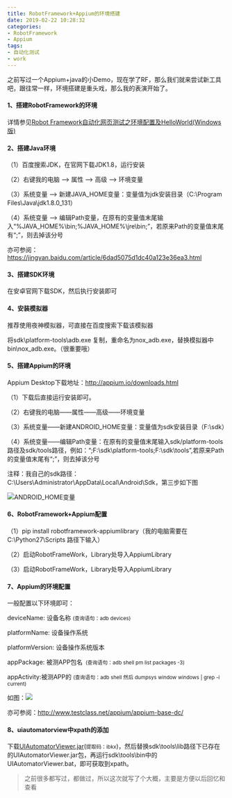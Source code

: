```yaml
---
title: RobotFramework+Appium的环境搭建
date: 2019-02-22 10:28:32
categories: 
- RobotFramework
- Appium
tags: 
- 自动化测试
- work
---
```


之前写过一个Appium+java的小Demo，现在学了RF，那么我们就来尝试新工具吧，跟往常一样，环境搭建是重头戏，那么我的表演开始了。

#### 1、搭建RobotFramework的环境

详情参见[Robot Framework自动化网页测试之环境配置及HelloWorld(Windows版)](https://yuti.site/2019/01/12/RobotframeworkInstall/)

#### 2、搭建Java环境

（1）百度搜索JDK，在官网下载JDK1.8，运行安装

（2）右键我的电脑 --> 属性 --> 高级 --> 环境变量

（3）系统变量 --> 新建JAVA_HOME变量：变量值为jdk安装目录（C:\Program Files\Java\jdk1.8.0_131）

（4）系统变量 --> 编辑Path变量，在原有的变量值末尾输入“%JAVA_HOME%\bin;%JAVA_HOME%\jre\bin;”，若原来Path的变量值末尾有“;”，则去掉该分号

亦可参阅：https://jingyan.baidu.com/article/6dad5075d1dc40a123e36ea3.html

#### 3、搭建SDK环境

在安卓官网下载SDK，然后执行安装即可

#### 4、安装模拟器

推荐使用夜神模拟器，可直接在百度搜索下载该模拟器

将sdk\platform-tools\adb.exe 复制，重命名为nox_adb.exe，替换模拟器中bin\nox_adb.exe。（很重要哦）

#### 5、搭建Appium的环境

Appium Desktop下载地址：http://appium.io/downloads.html

（1）下载后直接运行安装即可。

（2）右键我的电脑——属性——高级——环境变量

（3）系统变量——新建ANDROID_HOME变量：变量值为sdk安装目录（F:\sdk）

（4）系统变量——编辑Path变量：在原有的变量值末尾输入sdk/platform-tools路径及sdk/tools路径，例如：“;F:\sdk\platform-tools;F:\sdk\tools”,若原来Path的变量值末尾有“;”，则去掉该分号

注释：我自己的sdk路径：C:\Users\Administrator\AppData\Local\Android\Sdk，第三步如下图

![ANDROID_HOME变量](http://pic.yuti.site/RFAppiumSdk.png)

#### 6、RobotFramework+Appium配置

（1）pip install robotframework-appiumlibrary（我的电脑需要在 C:\Python27\Scripts 路径下输入）

（2）启动RobotFrameWork，Library处导入AppiumLibrary

（3）启动RobotFrameWork，Library处导入AppiumLibrary

#### 7、Appium的环境配置

一般配置以下环境即可：

deviceName: 设备名称 <small>  (查询语句：adb devices)</small>

platformName: 设备操作系统

platformVersion: 设备操作系统版本

appPackage: 被测APP包名<small>  (查询语句：adb shell pm list packages -3)</small>

appActivity:被测APP的 <small>  (查询语句：adb shell 然后 dumpsys window windows | grep -i current)</small>

如图：![](http://pic.yuti.site/RFAppiumAdbShell.png)

亦可参阅：http://www.testclass.net/appium/appium-base-dc/

#### 8、uiautomatorview中xpath的添加

下载[UIAutomatorViewer.jar](https://pan.baidu.com/s/1MSZgsiyB35BQiDDFmc2Exg)(<small>提取码：ibkx</small>)，然后替换sdk\tools\lib路径下已存在的UIAutomatorViewer.jar包，再运行sdk\tools\bin中的UIAutomatorViewer.bat，即可获取到xpath。



> 之前很多都写过，都做过，所以这次就写了个大概，主要是方便以后回忆和查看